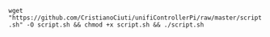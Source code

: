 `wget "https://github.com/CristianoCiuti/unifiControllerPi/raw/master/script.sh" -O script.sh && chmod +x script.sh && ./script.sh`